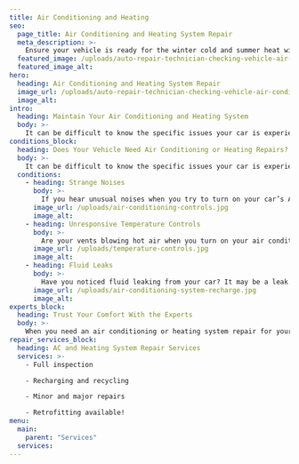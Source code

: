 ```yaml
---
title: Air Conditioning and Heating
seo:
  page_title: Air Conditioning and Heating System Repair
  meta_description: >-
    Ensure your vehicle is ready for the winter cold and summer heat with Matthews Tire air conditioning and heating system inspections and repair.
  featured_image: /uploads/auto-repair-technician-checking-vehicle-air-conditioning.jpg
  featured_image_alt:
hero:
  heading: Air Conditioning and Heating System Repair
  image_url: /uploads/auto-repair-technician-checking-vehicle-air-conditioning.jpg
  image_alt:
intro:
  heading: Maintain Your Air Conditioning and Heating System
  body: >-
    It can be difficult to know the specific issues your car is experiencing. Here are some frequent signs that your car’s air conditioning or heating system needs repair:
conditions_block:
  heading: Does Your Vehicle Need Air Conditioning or Heating Repairs?
  body: >-
    It can be difficult to know the specific issues your car is experiencing. Here are some frequent signs that your car’s air conditioning or heating system needs repair:
  conditions:
    - heading: Strange Noises
      body: >-
        If you hear unusual noises when you try to turn on your car’s AC or heat, there may be something going on internally. Scheduling an inspection will ensure there are no serious safety concerns or other issues with the heating or cooling system.
      image_url: /uploads/air-conditioning-controls.jpg
      image_alt:
    - heading: Unresponsive Temperature Controls
      body: >-
        Are your vents blowing hot air when you turn on your air conditioning? Or, does your car blow cool air when you try to turn on the heat? These are tell-tale signs that it’s time to bring your car in for a heating/cooling inspection.
      image_url: /uploads/temperature-controls.jpg
      image_alt:
    - heading: Fluid Leaks
      body: >-
        Have you noticed fluid leaking from your car? It may be a leak from your AC. Any time your vehicle starts to leak fluid, it’s a good idea to schedule an inspection.
      image_url: /uploads/air-conditioning-system-recharge.jpg
      image_alt:
experts_block:
  heading: Trust Your Comfort With the Experts
  body: >-
    When you need an air conditioning or heating system repair for your vehicle, turn to the experts at Matthews Tire. Our ASE master certified technicians have the expertise and dealer-quality tools necessary to run full cooling and heating system inspections and repairs to get your vehicle back into top shape.
repair_services_block:
  heading: AC and Heating System Repair Services
  services: >-
    - Full inspection

    - Recharging and recycling

    - Minor and major repairs

    - Retrofitting available!
menu:
  main:
    parent: "Services"
  services:
---
```

